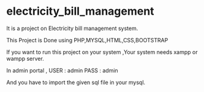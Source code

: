 # electricity_bill_management
It is a project on Electricity bill management system.

This Project is Done using PHP,MYSQL,HTML,CSS,BOOTSTRAP

If you want to run this project on your system ,Your system needs xampp or wampp server.

In admin portal , USER : admin PASS : admin

And you have to import the given sql file in your mysql.
